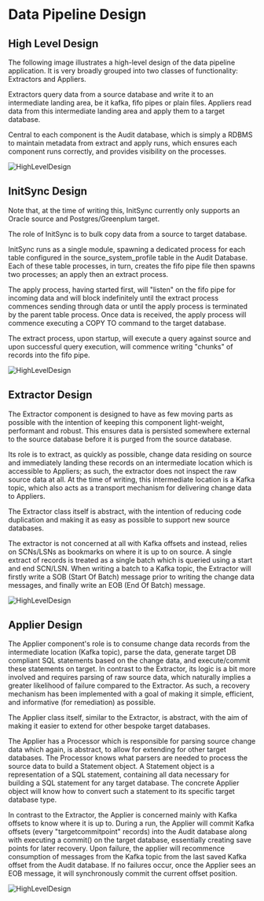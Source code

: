 # Data Pipeline Design

## High Level Design
The following image illustrates a high-level design of the data pipeline application. 
It is very broadly grouped into two classes of functionality: Extractors and Appliers.

Extractors query data from a source database and write it to an intermediate landing area, be it kafka, fifo pipes or plain files.
Appliers read data from this intermediate landing area and apply them to a target database.

Central to each component is the Audit database, which is simply a RDBMS to maintain metadata from extract and apply runs, which ensures each component runs correctly, and provides visibility on the processes.

![HighLevelDesign](media/HighLevelDesign.png)

## InitSync Design
Note that, at the time of writing this, InitSync currently only supports an Oracle source and Postgres/Greenplum target.

The role of InitSync is to bulk copy data from a source to target database.

InitSync runs as a single module, spawning a dedicated process for each table configured in the source_system_profile table in the Audit Database.
Each of these table processes, in turn, creates the fifo pipe file then spawns two processes; an apply then an extract process.

The apply process, having started first, will "listen" on the fifo pipe for incoming data and will block indefinitely until the extract process commences sending through data or until the apply process is terminated by the parent table process. Once data is received, the apply process will commence executing a COPY TO command to the target database.

The extract process, upon startup, will execute a query against source and upon successful query execution, will commence writing "chunks" of records into the fifo pipe.

![HighLevelDesign](media/InitSyncDesign.png)

## Extractor Design
The Extractor component is designed to have as few moving parts as possible with the intention of keeping this component light-weight, performant and robust. This ensures data is persisted somewhere external to the source database before it is purged from the source database.

Its role is to extract, as quickly as possible, change data residing on source and immediately landing these records on an intermediate location which is accessible to Appliers; as such, the extractor does not inspect the raw source data at all. At the time of writing, this intermediate location is a Kafka topic, which also acts as a transport mechanism for delivering change data to Appliers.

The Extractor class itself is abstract, with the intention of reducing code duplication and making it as easy as possible to support new source databases.

The extractor is not concerned at all with Kafka offsets and instead, relies on SCNs/LSNs as bookmarks on where it is up to on source. A single extract of records is treated as a single batch which is queried using a start and end SCN/LSN. When writing a batch to a Kafka topic, the Extractor will firstly write a SOB (Start Of Batch) message prior to writing the change data messages, and finally write an EOB (End Of Batch) message.

![HighLevelDesign](media/ExtractorDesign.png)

## Applier Design
The Applier component's role is to consume change data records from the intermediate location (Kafka topic), parse the data, generate target DB compliant SQL statements based on the change data, and execute/commit these statements on target. In contrast to the Extractor, its logic is a bit more involved and requires parsing of raw source data, which naturally implies a greater likelihood of failure compared to the Extractor. As such, a recovery mechanism has been implemented with a goal of making it simple, efficient, and informative (for remediation) as possible.

The Applier class itself, similar to the Extractor, is abstract, with the aim of making it easier to extend for other bespoke target databases.

The Applier has a Processor which is responsible for parsing source change data which again, is abstract, to allow for extending for other target databases. The Processor knows what parsers are needed to process the source data to build a Statement object.
A Statement object is a representation of a SQL statement, containing all data necessary for building a SQL statement for any target database. The concrete Applier object will know how to convert such a statement to its specific target database type.

In contrast to the Extractor, the Applier is concerned mainly with Kafka offsets to know where it is up to.
During a run, the Applier will commit Kafka offsets (every "targetcommitpoint" records) into the Audit database along with executing a commit() on the target database, essentially creating save points for later recovery. Upon failure, the applier will recommence consumption of messages from the Kafka topic from the last saved Kafka offset from the Audit database.
If no failures occur, once the Applier sees an EOB message, it will synchronously commit the current offset position.

![HighLevelDesign](media/ApplierDesign.png)
